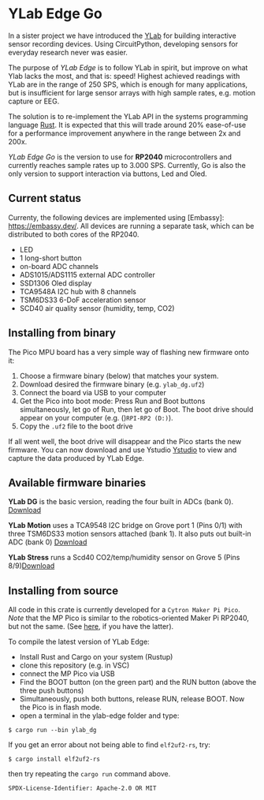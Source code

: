 # YLab Edge Go

In a sister project we have introduced the [YLab](https://github.com/schmettow/ylab) for building interactive sensor recording devices. 
Using CircuitPython, developing sensors for everyday research never was easier.

The purpose of *YLab Edge* is to follow YLab in spirit, but improve on what Ylab lacks the most, and that is: speed! 
Highest achieved readings with YLab are in the range of 250 SPS, which is enough for many applications, 
but is insufficient for large sensor arrays with high sample rates, e.g. motion capture or EEG.

The solution is to re-implement the YLab API in the systems programming language [Rust](https://www.rust-lang.org/). 
It is expected that this will trade around 20% ease-of-use for a performance improvement anywhere in the range between 2x and 200x.

*YLab Edge Go* is the version to use for **RP2040** microcontrollers and currently reaches sample rates up to 3.000 SPS. Currently, Go is also the only version to support interaction via buttons, Led and Oled.

## Current status

Currenty, the following devices are implemented using [Embassy]: https://embassy.dev/. All devices are running a separate task, which can be distributed to both cores of the RP2040.

+ LED
+ 1 long-short button
+ on-board ADC channels
+ ADS1015/ADS1115 external ADC controller
+ SSD1306 Oled display
+ TCA9548A I2C hub with 8 channels
+ TSM6DS33 6-DoF acceleration sensor
+ SCD40 air quality sensor (humidity, temp, CO2)

## Installing from binary

The Pico MPU board has a very simple way of flashing new firmware onto it:

1. Choose a firmware binary (below) that matches your system.
1. Download desired the firmware binary (e.g. `ylab_dg.uf2`)
1. Connect the board via USB to your computer
1. Get the Pico into boot mode: Press Run and Boot buttons simultaneously, let go of Run, then let go of Boot. The boot drive should appear on your computer (e.g. ()`RPI-RP2 (D:)`).
1. Copy the `.uf2` file to the boot drive

If all went well, the boot drive will disappear and the Pico starts the new firmware. You can now download and use Ystudio [Ystudio](../ystudio-zero/) to view and capture the data produced by YLab Edge.

## Available firmware binaries

**YLab DG** is the basic version, reading the four built in ADCs (bank 0). [Download](https://github.com/schmettow/ylab-edge-go/raw/main/uf2/ylab_dg.uf2)

**YLab Motion** uses a TCA9548 I2C bridge on Grove port 1 (Pins 0/1) with three TSM6DS33 motion sensors attached (bank 1). It also puts out built-in ADC (bank 0) [Download](https://github.com/schmettow/ylab-edge-go/raw/main/uf2/ylab_motion.uf2)

**YLab Stress** runs a Scd40 CO2/temp/humidity sensor on Grove 5 (Pins 8/9)[Download](https://github.com/schmettow/ylab-edge-go/raw/main/uf2/ylab_stress.uf2)


## Installing from source

All code in this crate is currently developed for 
a `Cytron Maker Pi Pico`. *Note* that the MP Pico is similar to the robotics-oriented Maker Pi RP2040, but not the same. (See [here](https://github.com/9names/makerpi_rp2040), if you have the latter).

To compile the latest version of YLab Edge:

+ Install Rust and Cargo on your system (Rustup)
+ clone this repository (e.g. in VSC)
+ connect the MP Pico via USB
+ Find the BOOT button (on the green part) and the RUN button (above the three push buttons) 
+ Simultaneously, push both buttons, release RUN, release BOOT. Now the Pico is in flash mode.
+ open a terminal in the ylab-edge folder and type:

```console
$ cargo run --bin ylab_dg
```
If you get an error about not being able to find `elf2uf2-rs`, try:

```console
$ cargo install elf2uf2-rs
```
then try repeating the `cargo run` command above.



`SPDX-License-Identifier: Apache-2.0 OR MIT`

